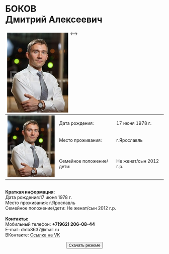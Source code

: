<h1>БОКОВ
<br>Дмитрий Алексеевич</h1>
<!--><p><img src="1_MG_3769.jpg" align="left" style=" border: 6px solid #ffffff;"><-->
<table>
  <tbody>
    <tr>
      <td rowspan="3"><img src="1_MG_3769.jpg"></td>
      <td>Дата рождения:</td>
      <td>17 июня 1978 г.</td>
    </tr>
    <tr>
      <td>Место проживания:</td>
      <td>г.Ярославль</td>
    </tr>
    <tr>
      <td>Семейное положение/дети:</td>
      <td>Не женат/сын 2012 г.р.</td>
    </tr>
  </tbody>
</table>
<br><b>Краткая информация:</b>
<br><tr>Дата рождения:</tr><td>17 июня 1978 г.</td>
<br>Место проживания:	   г.Ярославль
<br>Семейное положение/дети:   Не женат/сын 2012 г.р.
<br>
<br><b>Контакты:</b>
<br>Мобильный телефон:	<strong>+7(962) 206-08-44</strong>
<br>E-mail: 		dmb8637@mail.ru
<br>ВКонтакте:  <a HREF="https://vk.com/id32994005" target="_blank">Ссылка на VK</a>
</p>
<p align="center"><a href="anketa_D_A_Bokov.docx"><button>Скачать резюме</button></a></p>
